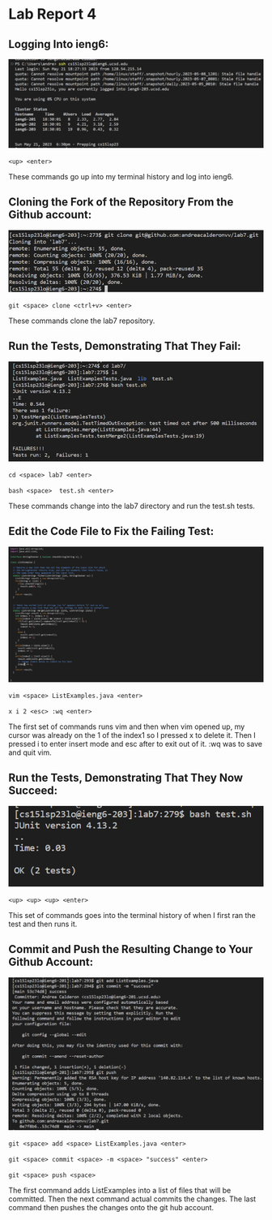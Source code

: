 # Lab Report 4

## Logging Into ieng6:

![Step 1](step1)

`<up> <enter>`

These commands go up into my terminal history and log into ieng6.
  
## Cloning the Fork of the Repository From the Github account:
  
![Step 2](step2)
  
`git <space> clone <ctrl+v> <enter>`

These commands clone the lab7 repository.

## Run the Tests, Demonstrating That They Fail:

![Step 3](step3)

`cd <space> lab7 <enter>`

`bash <space>  test.sh <enter>`

These commands change into the lab7 directory and run the test.sh tests.

## Edit the Code File to Fix the Failing Test:

![Step 4](step4)

`vim <space> ListExamples.java <enter>`

`x i 2 <esc> :wq <enter>`

The first set of commands runs vim and then when vim opened up, my cursor was already on the 1 of the index1 so I pressed x to delete it. Then I pressed i to enter insert mode and esc after to exit out of it. :wq was to save and quit vim.

## Run the Tests, Demonstrating That They Now Succeed:

![Step 5](step5)

`<up> <up> <up> <enter>`

This set of commands goes into the terminal history of when I first ran the test and then runs it.

## Commit and Push the Resulting Change to Your Github Account:

![Step 6](step6)

`git <space> add <space> ListExamples.java <enter>`

`git <space> commit <space> -m <space> "success" <enter>`

`git <space> push <space>`

The first command adds ListExamples into a list of files that will be committed. Then the next command actual commits the changes. The last command then pushes the changes onto the git hub account.


